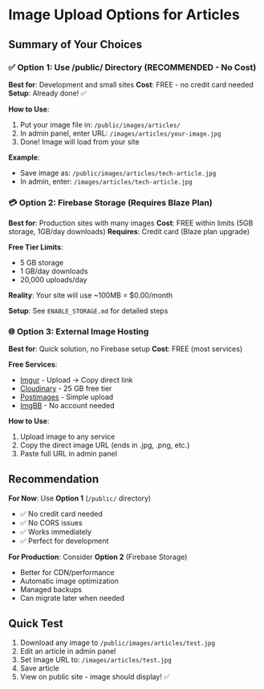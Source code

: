 # Image Upload Options for Articles

## Summary of Your Choices

### ✅ Option 1: Use /public/ Directory (RECOMMENDED - No Cost)
**Best for**: Development and small sites
**Cost**: FREE - no credit card needed
**Setup**: Already done! ✅

**How to Use**:
1. Put your image file in: `/public/images/articles/`
2. In admin panel, enter URL: `/images/articles/your-image.jpg`
3. Done! Image will load from your site

**Example**:
- Save image as: `/public/images/articles/tech-article.jpg`
- In admin, enter: `/images/articles/tech-article.jpg`

### 💳 Option 2: Firebase Storage (Requires Blaze Plan)
**Best for**: Production sites with many images
**Cost**: FREE within limits (5GB storage, 1GB/day downloads)
**Requires**: Credit card (Blaze plan upgrade)

**Free Tier Limits**:
- 5 GB storage
- 1 GB/day downloads
- 20,000 uploads/day

**Reality**: Your site will use ~100MB = $0.00/month

**Setup**: See `ENABLE_STORAGE.md` for detailed steps

### 🌐 Option 3: External Image Hosting
**Best for**: Quick solution, no Firebase setup
**Cost**: FREE (most services)

**Free Services**:
- [Imgur](https://imgur.com/) - Upload → Copy direct link
- [Cloudinary](https://cloudinary.com/) - 25 GB free tier
- [Postimages](https://postimages.org/) - Simple upload
- [ImgBB](https://imgbb.com/) - No account needed

**How to Use**:
1. Upload image to any service
2. Copy the direct image URL (ends in .jpg, .png, etc.)
3. Paste full URL in admin panel

## Recommendation

**For Now**: Use **Option 1** (`/public/` directory)
- ✅ No credit card needed
- ✅ No CORS issues
- ✅ Works immediately
- ✅ Perfect for development

**For Production**: Consider **Option 2** (Firebase Storage)
- Better for CDN/performance
- Automatic image optimization
- Managed backups
- Can migrate later when needed

## Quick Test

1. Download any image to `/public/images/articles/test.jpg`
2. Edit an article in admin panel
3. Set Image URL to: `/images/articles/test.jpg`
4. Save article
5. View on public site - image should display! ✅
